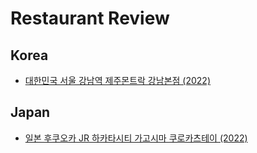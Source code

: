 # Restaurant Review

## Korea
- [대한민국 서울 강남역 제주몬트락 강남본점 (2022)](https://blog.naver.com/PostView.naver?blogId=w_namu&logNo=222981828441)


## Japan
- [일본 후쿠오카 JR 하카타시티 가고시마 쿠로카츠테이 (2022)](https://blog.naver.com/PostView.naver?blogId=w_namu&logNo=223035434087)
